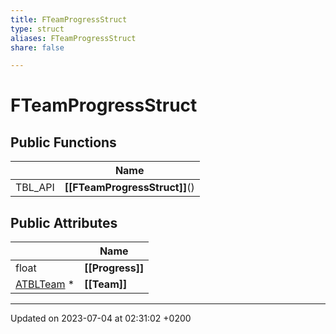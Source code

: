 ```yaml
---
title: FTeamProgressStruct
type: struct
aliases: FTeamProgressStruct
share: false

---
```


# FTeamProgressStruct





## Public Functions

|                | Name           |
| -------------- | -------------- |
| TBL_API | **[[FTeamProgressStruct]]**() |

## Public Attributes

|                | Name           |
| -------------- | -------------- |
| float | **[[Progress]]**  |
| [ATBLTeam](/docs/SDK/Source/Classes/classATBLTeam.md) * | **[[Team]]**  |

-------------------------------

Updated on 2023-07-04 at 02:31:02 +0200